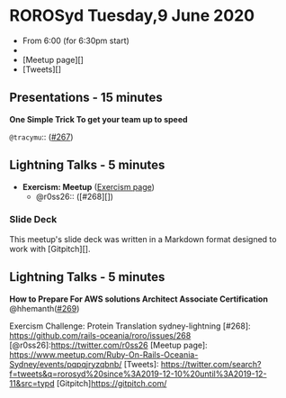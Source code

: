 
# ROROSyd Tuesday,9 June 2020

- From 6:00 (for 6:30pm start)
-
- [Meetup page][]
- [Tweets][]

## Presentations - 15 minutes

**One Simple Trick To get your team up to speed**

  `@tracymu`:: ([#267][])



## Lightning Talks - 5 minutes

- **Exercism: Meetup** ([Exercism page][])
  - @r0ss26:: ([#268][])

### Slide Deck

This meetup's slide deck was written in a Markdown format designed to work with
[Gitpitch][].
## Lightning Talks - 5 minutes
**How to Prepare For AWS solutions Architect Associate Certification**
@hhemanth([#269][])


[@tracymu]: https://twitter.com/tracymu
[#267]: https://github.com/rails-oceania/roro/issues/267
[@hhemanth]: https://twitter.com/hhemanth
[#269]: https://github.com/rails-oceania/roro/issues/269
[Exercism page]: https://exercism.io/tracks/ruby/exercises/meetup
Exercism Challenge: Protein Translation sydney-lightning
[#268]: https://github.com/rails-oceania/roro/issues/268
[@r0ss26]:https://twitter.com/r0ss26
[Meetup page]: https://www.meetup.com/Ruby-On-Rails-Oceania-Sydney/events/pqpqjryzqbnb/
[Tweets]: https://twitter.com/search?f=tweets&q=rorosyd%20since%3A2019-12-10%20until%3A2019-12-11&src=typd
[Gitpitch]https://gitpitch.com/

